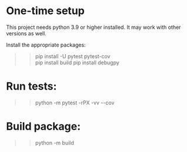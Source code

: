 # One-time setup
This project needs python 3.9 or higher installed. It may work with other versions as well.  

Install the appropriate packages:
>> pip install -U pytest pytest-cov  
   pip install build
   pip install debugpy

# Run tests:
>> python -m pytest -rPX -vv --cov

# Build package:
>> python -m build

